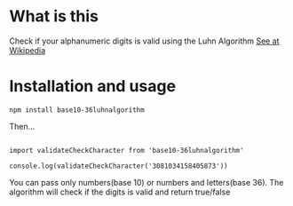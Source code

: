 # What is this

Check if your alphanumeric digits is valid using the Luhn Algorithm [See at Wikipedia](https://en.wikipedia.org/wiki/Luhn_mod_N_algorithm)

# Installation and usage

`npm install base10-36luhnalgorithm`

Then...

```

import validateCheckCharacter from 'base10-36luhnalgorithm'

console.log(validateCheckCharacter('3081034158405873'))

```

You can pass only numbers(base 10) or numbers and letters(base 36). The algorithm will check if the digits is valid and return true/false 

